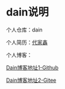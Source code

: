 # dain说明

个人仓库：dain

个人简历：[代家鑫](https://dain-xin.github.io/dain/BIO/DJX-BIO.html)

个人博客：

[Dain博客地址1-Github](https://dain-xin.github.io/)

[Dain博客地址2-Gitee](https://dainx.gitee.io/)

